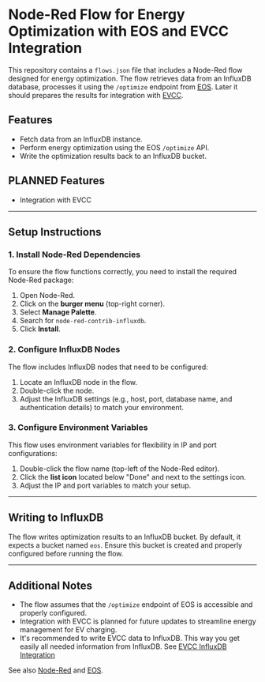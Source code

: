 # Node-Red Flow for Energy Optimization with EOS and EVCC Integration

This repository contains a `flows.json` file that includes a Node-Red flow designed for energy optimization. The flow retrieves data from an InfluxDB database, processes it using the `/optimize` endpoint from [EOS](https://github.com/Akkudoktor-EOS/EOS). Later it should prepares the results for integration with [EVCC](https://github.com/evcc-io/evcc).

## Features
- Fetch data from an InfluxDB instance.
- Perform energy optimization using the EOS `/optimize` API.
- Write the optimization results back to an InfluxDB bucket.

## PLANNED Features
- Integration with EVCC

---

## Setup Instructions

### 1. Install Node-Red Dependencies
To ensure the flow functions correctly, you need to install the required Node-Red package:
1. Open Node-Red.
2. Click on the **burger menu** (top-right corner).
3. Select **Manage Palette**.
4. Search for `node-red-contrib-influxdb`.
5. Click **Install**.

### 2. Configure InfluxDB Nodes
The flow includes InfluxDB nodes that need to be configured:
1. Locate an InfluxDB node in the flow.
2. Double-click the node.
3. Adjust the InfluxDB settings (e.g., host, port, database name, and authentication details) to match your environment.

### 3. Configure Environment Variables
This flow uses environment variables for flexibility in IP and port configurations:
1. Double-click the flow name (top-left of the Node-Red editor).
2. Click the **list icon** located below "Done" and next to the settings icon.
3. Adjust the IP and port variables to match your setup.

---

## Writing to InfluxDB
The flow writes optimization results to an InfluxDB bucket. By default, it expects a bucket named `eos`. Ensure this bucket is created and properly configured before running the flow.

---

## Additional Notes
- The flow assumes that the `/optimize` endpoint of EOS is accessible and properly configured.
- Integration with EVCC is planned for future updates to streamline energy management for EV charging.
- It's recommended to write EVCC data to InfluxDB. This way you get easily all needed information from InfluxDB. See [EVCC InfluxDB Integration](https://docs.evcc.io/docs/reference/configuration/influx)

See also [Node-Red](https://nodered.org/docs/) and [EOS](https://github.com/Akkudoktor-EOS/EOS).
